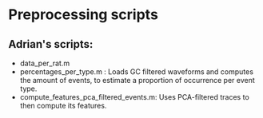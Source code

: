 # Preprocessing scripts

## Adrian's scripts:
- data_per_rat.m
- percentages_per_type.m : Loads GC filtered waveforms and computes the amount of events, to estimate a proportion of occurrence per event type. 
-  compute_features_pca_filtered_events.m: Uses PCA-filtered traces to then compute its features. 

